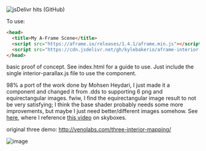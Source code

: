 <!-- github -->
![jsDelivr hits (GitHub)](https://img.shields.io/jsdelivr/gh/hm/kylebakerio/aframe-interior-parallax-mapping)

To use:

```html
<head>
  <title>My A-Frame Scene</title>
  <script src="https://aframe.io/releases/1.4.1/aframe.min.js"></script>
  <script src="https://cdn.jsdelivr.net/gh/kylebakerio/aframe-interior-parallax-mapping@1.0.0/interior-parallax.js"></script>
</head>
```

basic proof of concept. See index.html for a guide to use. Just include the single interior-parallax.js file to use the component.

98% a port of the work done by Mohsen Heydari, I just made it a component and changed it from .dds to supporting 6 png and equirectangular images. fwiw, I find the equirectangular image result to not be very satisfying; I think the base shader probably needs some more improvements, but maybe I just need better/different images somehow. See [here](https://github.com/mohsenheydari/three-interior-mapping/issues/1), where I reference [this video](https://youtu.be/QYvi1akO_Po?t=155) on skyboxes.

original three demo:
http://venolabs.com/three-interior-mapping/

![image](https://user-images.githubusercontent.com/6391152/221391517-899eda8c-9299-4756-b2f2-d15e99442867.png)
